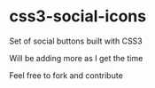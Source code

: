 css3-social-icons
=================

Set of social buttons built with CSS3

Will be adding more as I get the time

Feel free to fork and contribute
